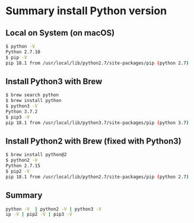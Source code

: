 # Summary install Python version

## Local on System (on macOS)

```bash
$ python -V
Python 2.7.10
$ pip -V
pip 18.1 from /usr/local/lib/python2.7/site-packages/pip (python 2.7)
```

## Install Python3 with Brew

```bash
$ brew search python
$ brew install python
$ python3 -V
Python 3.7.2
$ pip3 -V
pip 18.1 from /usr/local/lib/python3.7/site-packages/pip (python 3.7)
```

## Install Python2 with Brew (fixed with Python3)

```bash
$ brew install python@2
$ python2 -V
Python 2.7.15
$ pip2 -V
pip 18.1 from /usr/local/lib/python2.7/site-packages/pip (python 2.7)
```

## Summary

```bash
python -V  | python2 -V | python3 -V
ip -V | pip2 -V | pip3 -V
```
